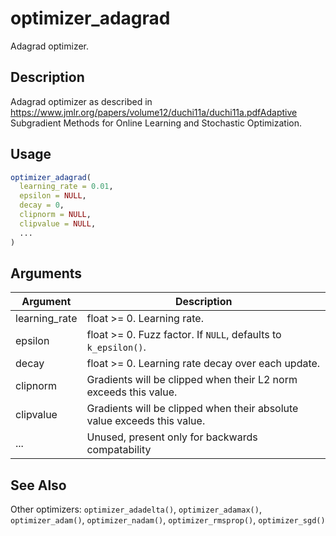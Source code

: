 # optimizer_adagrad


Adagrad optimizer.




## Description

Adagrad optimizer as described in https://www.jmlr.org/papers/volume12/duchi11a/duchi11a.pdfAdaptive Subgradient Methods for Online Learning and Stochastic Optimization.





## Usage
```r
optimizer_adagrad(
  learning_rate = 0.01,
  epsilon = NULL,
  decay = 0,
  clipnorm = NULL,
  clipvalue = NULL,
  ...
)
```




## Arguments


Argument      |Description
------------- |----------------
learning_rate | float >= 0. Learning rate.
epsilon | float >= 0. Fuzz factor. If ``NULL``, defaults to ``k_epsilon()``.
decay | float >= 0. Learning rate decay over each update.
clipnorm | Gradients will be clipped when their L2 norm exceeds this value.
clipvalue | Gradients will be clipped when their absolute value exceeds this value.
... | Unused, present only for backwards compatability







## See Also

Other optimizers: 
`optimizer_adadelta()`,
`optimizer_adamax()`,
`optimizer_adam()`,
`optimizer_nadam()`,
`optimizer_rmsprop()`,
`optimizer_sgd()`



